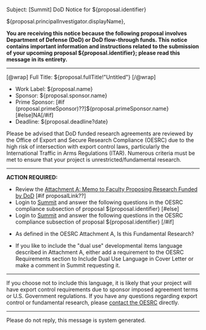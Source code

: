 Subject: [Summit] DoD Notice for ${proposal.identifier}

${proposal.principalInvestigator.displayName},

**You are receiving this notice because the following proposal involves Department of Defense (DoD) or DoD flow-through funds. This notice contains important information and instructions related to the submission of your upcoming proposal ${proposal.identifier}; please read this message in its entirety.**

------------------------------------------------------------------------

[@wrap]
Full Title: ${proposal.fullTitle!"Untitled"}
[/@wrap]

* Work Label: ${proposal.name}
* Sponsor: ${proposal.sponsor.name}
* Prime Sponsor: [#if (proposal.primeSponsor)??]${proposal.primeSponsor.name}[#else]NA[/#if]
* Deadline: ${proposal.deadline?date}

Please be advised that DoD funded research agreements are reviewed by the Office of Export and Secure Research Compliance (OESRC) due to the high risk of intersection with export control laws, particularly the International Traffic in Arms Regulations (ITAR).  Numerous criteria must be met to ensure that your project is unrestricted/fundamental research.  

------------------------------------------------------------------------

**ACTION REQUIRED:**  

* Review the [Attachment A: Memo to Faculty Proposing Research Funded by DoD](https://oesrc.researchcompliance.vt.edu/sites/oesrc.researchcompliance.vt.edu/files/attachment_a_dod_memo.pdf)
[#if proposalLink??]
* Login to [Summit](${proposalLink}) and answer the following questions in the OESRC compliance subsection of proposal ${proposal.identifier}
[#else]
* Login to [Summit](summit.vt.edu) and answer the following questions in the OESRC compliance subsection of proposal ${proposal.identifier}
[/#if]
 - As defined in the OESRC Attachment A, Is this Fundamental Research?

* If you like to include the "dual use" developmental items language described in Attachment A, either add a requirement to the OESRC Requirements section to Include Dual Use Language in Cover Letter or make a comment in Summit requesting it.

------------------------------------------------------------------------

If you choose not to include this language, it is likely that your project will have export control requirements due to sponsor imposed agreement terms or U.S. Government regulations.  If you have any questions regarding export control or fundamental research, please [contact the OESRC](http://www.oesrc.researchcompliance.vt.edu/Contacts/) directly.

------------------------------------------------------------------------
Please do not reply, this message is system generated.
